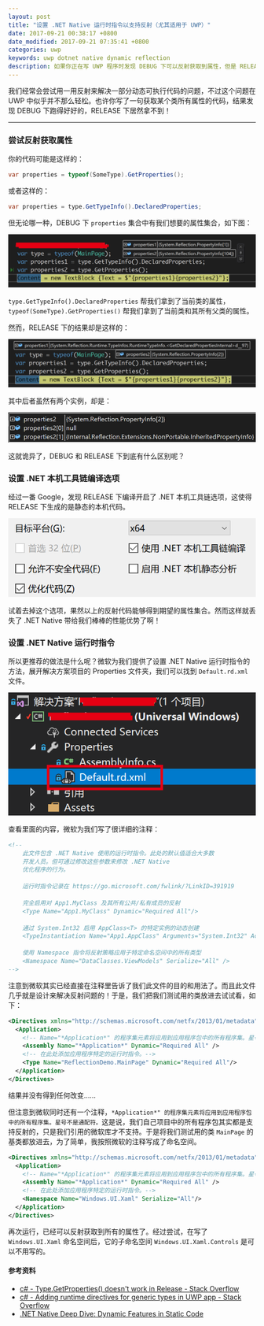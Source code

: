 ```yaml
---
layout: post
title: "设置 .NET Native 运行时指令以支持反射（尤其适用于 UWP）"
date: 2017-09-21 00:38:17 +0800
date_modified: 2017-09-21 07:35:41 +0800
categories: uwp
keywords: uwp dotnet native dynamic reflection
description: 如果你正在写 UWP 程序时发现 DEBUG 下可以反射获取到属性，但是 RELEASE 下获取不到，那么了解本文将有助于你解决问题。
---
```


我们经常会尝试用一用反射来解决一部分动态可执行代码的问题，不过这个问题在 UWP 中似乎并不那么轻松。也许你写了一句获取某个类所有属性的代码，结果发现 DEBUG 下跑得好好的，RELEASE 下居然拿不到！

---

### 尝试反射获取属性

你的代码可能是这样的：

```csharp
var properties = typeof(SomeType).GetProperties();
```

或者这样的：

```csharp
var properties = type.GetTypeInfo().DeclaredProperties;
```

但无论哪一种，DEBUG 下 `properties` 集合中有我们想要的属性集合，如下图：

![DEBUG 下拿到的属性](/assets/2017-09-20-23-55-48.png)

`type.GetTypeInfo().DeclaredProperties` 帮我们拿到了当前类的属性，`typeof(SomeType).GetProperties()` 帮我们拿到了当前类和其所有父类的属性。

然而，RELEASE 下的结果却是这样的：

![DEBUG 下拿到的属性](/assets/2017-09-21-00-00-12.png)

其中后者虽然有两个实例，却是：

![空和继承的属性](/assets/2017-09-21-00-02-54.png)

这就诡异了，DEBUG 和 RELEASE 下到底有什么区别呢？

### 设置 .NET 本机工具链编译选项

经过一番 Google，发现 RELEASE 下编译开启了 .NET 本机工具链选项，这使得 RELEASE 下生成的是静态的本机代码。

![RELEASE 下的 .NET 本机工具链编译选项](/assets/2017-09-20-23-40-39.png)

试着去掉这个选项，果然以上的反射代码能够得到期望的属性集合。然而这样就丢失了 .NET Native 带给我们棒棒的性能优势了啊！

### 设置 .NET Native 运行时指令

所以更推荐的做法是什么呢？微软为我们提供了设置 .NET Native 运行时指令的方法，展开解决方案项目的 Properties 文件夹，我们可以找到 `Default.rd.xml` 文件。

![Default.rd.xml](/assets/2017-09-21-00-11-31.png)

查看里面的内容，微软为我们写了很详细的注释：

```xml
<!--
    此文件包含 .NET Native 使用的运行时指令。此处的默认值适合大多数
    开发人员。但可通过修改这些参数来修改 .NET Native
    优化程序的行为。

    运行时指令记录在 https://go.microsoft.com/fwlink/?LinkID=391919

    完全启用对 App1.MyClass 及其所有公共/私有成员的反射
    <Type Name="App1.MyClass" Dynamic="Required All"/>

    通过 System.Int32 启用 AppClass<T> 的特定实例的动态创建
    <TypeInstantiation Name="App1.AppClass" Arguments="System.Int32" Activate="Required Public" />

    使用 Namespace 指令将反射策略应用于特定命名空间中的所有类型
    <Namespace Name="DataClasses.ViewModels" Serialize="All" />
-->
```

注意到微软其实已经直接在注释里告诉了我们此文件的目的和用法了。而且此文件几乎就是设计来解决反射问题的！于是，我们把我们测试用的类放进去试试看，如下：

```xml
<Directives xmlns="http://schemas.microsoft.com/netfx/2013/01/metadata">
  <Application>
    <!-- Name="*Application*" 的程序集元素将应用到应用程序包中的所有程序集。星号不是通配符。-->
    <Assembly Name="*Application*" Dynamic="Required All" />
    <!-- 在此处添加应用程序特定的运行时指令。-->
    <Type Name="ReflectionDemo.MainPage" Dynamic="Required All"/>
  </Application>
</Directives>
```

结果并没有得到任何改变……

但注意到微软同时还有一个注释，`*Application*" 的程序集元素将应用到应用程序包中的所有程序集。星号不是通配符。`这是说，我们自己项目中的所有程序包其实都是支持反射的，只是我们引用的微软库才不支持。于是将我们测试用的类 `MainPage` 的基类都放进去，为了简单，我按照微软的注释写成了命名空间。

```xml
<Directives xmlns="http://schemas.microsoft.com/netfx/2013/01/metadata">
  <Application>
    <!-- Name="*Application*" 的程序集元素将应用到应用程序包中的所有程序集。星号不是通配符。-->
    <Assembly Name="*Application*" Dynamic="Required All" />
    <!-- 在此处添加应用程序特定的运行时指令。-->
    <Namespace Name="Windows.UI.Xaml" Serialize="All"/>
  </Application>
</Directives>
```

再次运行，已经可以反射获取到所有的属性了。经过尝试，在写了 `Windows.UI.Xaml` 命名空间后，它的子命名空间 `Windows.UI.Xaml.Controls` 是可以不用写的。

#### 参考资料
- [c# - Type.GetProperties() doesn't work in Release - Stack Overflow](https://stackoverflow.com/questions/35359942/type-getproperties-doesnt-work-in-release/35361710)
- [c# - Adding runtime directives for generic types in UWP app - Stack Overflow](https://stackoverflow.com/questions/39365184/adding-runtime-directives-for-generic-types-in-uwp-app)
- [.NET Native Deep Dive: Dynamic Features in Static Code](https://blogs.msdn.microsoft.com/dotnet/2014/05/20/net-native-deep-dive-dynamic-features-in-static-code/)
